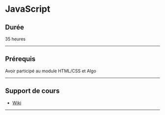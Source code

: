 # JavaScript

## Durée

35 heures

___

## Prérequis

Avoir participé au module HTML/CSS et Algo

___

## Support de cours

* [Wiki](https://github.com/seeren-training/JavaScript/wiki)

___
